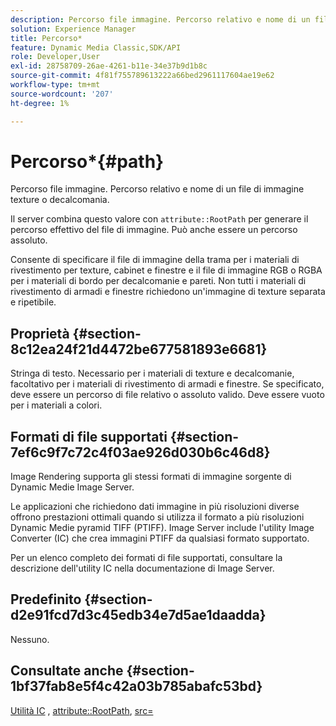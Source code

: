 ```yaml
---
description: Percorso file immagine. Percorso relativo e nome di un file di immagine texture o decalcomania.
solution: Experience Manager
title: Percorso*
feature: Dynamic Media Classic,SDK/API
role: Developer,User
exl-id: 28758709-26ae-4261-b11e-34e37b9d1b8c
source-git-commit: 4f81f755789613222a66bed2961117604ae19e62
workflow-type: tm+mt
source-wordcount: '207'
ht-degree: 1%

---
```


# Percorso*{#path}

Percorso file immagine. Percorso relativo e nome di un file di immagine texture o decalcomania.

Il server combina questo valore con `attribute::RootPath` per generare il percorso effettivo del file di immagine. Può anche essere un percorso assoluto.

Consente di specificare il file di immagine della trama per i materiali di rivestimento per texture, cabinet e finestre e il file di immagine RGB o RGBA per i materiali di bordo per decalcomanie e pareti. Non tutti i materiali di rivestimento di armadi e finestre richiedono un&#39;immagine di texture separata e ripetibile.

## Proprietà {#section-8c12ea24f21d4472be677581893e6681}

Stringa di testo. Necessario per i materiali di texture e decalcomanie, facoltativo per i materiali di rivestimento di armadi e finestre. Se specificato, deve essere un percorso di file relativo o assoluto valido. Deve essere vuoto per i materiali a colori.

## Formati di file supportati {#section-7ef6c9f7c72c4f03ae926d030b6c46d8}

Image Rendering supporta gli stessi formati di immagine sorgente di Dynamic Medie Image Server.

Le applicazioni che richiedono dati immagine in più risoluzioni diverse offrono prestazioni ottimali quando si utilizza il formato a più risoluzioni Dynamic Medie pyramid TIFF (PTIFF). Image Server include l&#39;utility Image Converter (IC) che crea immagini PTIFF da qualsiasi formato supportato.

Per un elenco completo dei formati di file supportati, consultare la descrizione dell&#39;utility IC nella documentazione di Image Server.

## Predefinito {#section-d2e91fcd7d3c45edb34e7d5ae1daadda}

Nessuno.

## Consultate anche {#section-1bf37fab8e5f4c42a03b785abafc53bd}

[Utilità IC](/help/aem-is-ir-api/is-api/is-utils/utilities/r-ic.md) , [attribute::RootPath](/help/aem-is-ir-api/ir-api/material-cat/image-rendering-api-ref/c-ir-material-catalog/c-ir-attributes-reference/r-ir-rootpath.md), [src=](/help/aem-is-ir-api/ir-api/http-protocol/image-rendering-api-ref/c-ir-http-protocol-ref/c-ir-http-protocol-command-reference/r-ir-src.md)
